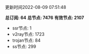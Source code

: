 更新时间2022-08-09 07:51:48

**总订阅: 64**
**总节点: 7476**
**有效节点: 2107**
- ssr节点: 1
- v2ray节点: 1723
- trojan节点: 84
- ss节点: 299
